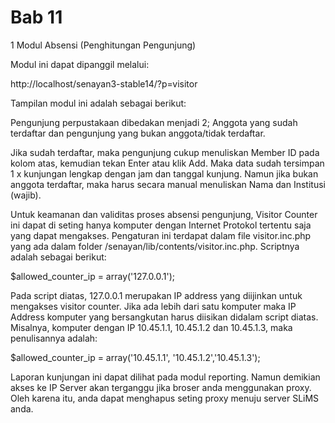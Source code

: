 # Bab 11

1 Modul Absensi (Penghitungan Pengunjung)

Modul ini dapat dipanggil melalui:

http://localhost/senayan3-stable14/?p=visitor

Tampilan modul ini adalah sebagai berikut:



Pengunjung perpustakaan dibedakan menjadi 2; Anggota yang sudah terdaftar dan pengunjung yang bukan anggota/tidak terdaftar.

Jika sudah terdaftar, maka pengunjung cukup menuliskan Member ID pada kolom atas, kemudian tekan Enter atau klik Add. Maka data sudah tersimpan 1 x kunjungan lengkap dengan jam dan tanggal kunjung. Namun jika bukan anggota terdaftar, maka harus secara manual menuliskan Nama dan Institusi (wajib).

Untuk keamanan dan validitas proses absensi pengunjung, Visitor Counter ini dapat di seting hanya komputer dengan Internet Protokol tertentu saja yang dapat mengakses. Pengaturan ini terdapat dalam file visitor.inc.php yang ada dalam folder /senayan/lib/contents/visitor.inc.php. Scriptnya adalah sebagai berikut:

$allowed_counter_ip = array('127.0.0.1');

Pada script diatas, 127.0.0.1 merupakan IP address yang diijinkan untuk mengakses visitor counter. Jika ada lebih dari satu komputer maka IP Address komputer yang bersangkutan harus diisikan didalam script diatas. Misalnya, komputer dengan IP 10.45.1.1, 10.45.1.2 dan 10.45.1.3, maka penulisannya adalah:

$allowed_counter_ip = array('10.45.1.1', '10.45.1.2','10.45.1.3');

Laporan kunjungan ini dapat dilihat pada modul reporting. Namun demikian akses ke IP Server akan terganggu jika broser anda menggunakan proxy. Oleh karena itu, anda dapat menghapus seting proxy menuju server SLiMS anda. 